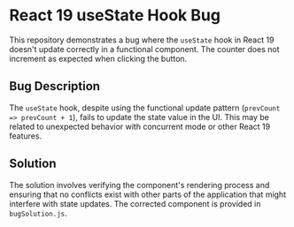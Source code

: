 # React 19 useState Hook Bug

This repository demonstrates a bug where the `useState` hook in React 19 doesn't update correctly in a functional component.  The counter does not increment as expected when clicking the button. 

## Bug Description
The `useState` hook, despite using the functional update pattern (`prevCount => prevCount + 1`), fails to update the state value in the UI. This may be related to unexpected behavior with concurrent mode or other React 19 features. 

## Solution
The solution involves verifying the component's rendering process and ensuring that no conflicts exist with other parts of the application that might interfere with state updates.  The corrected component is provided in `bugSolution.js`.